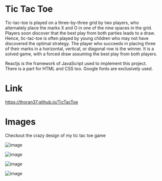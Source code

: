# Tic Tac Toe
Tic-tac-toe is played on a three-by-three grid by two players, who alternately place the marks X and O in one of the nine spaces in the grid. Players soon discover that the best play from both parties leads to a draw. Hence, tic-tac-toe is often played by young children who may not have discovered the optimal strategy. The player who succeeds in placing three of their marks in a horizontal, vertical, or diagonal row is the winner. It is a solved game, with a forced draw assuming the best play from both players.

Reactjs is the framework of JavaScript used to implement this project. There is a part for HTML and CSS too. Google fonts are exclusively used.
# Link
https://thoran37.github.io/TicTacToe
# Images
Checkout the crazy design of my tic tac toe game

![image](https://github.com/Thoran37/TicTacToe/assets/132071612/e9042d09-e4fb-4287-981b-affd0a29578a)   

![image](https://github.com/Thoran37/TicTacToe/assets/132071612/7167f30c-23e8-42a2-89fa-47afebb38b26)

![image](https://github.com/Thoran37/TicTacToe/assets/132071612/a0f73e04-a707-47c9-a1a6-b9c0b798a6d0)   

![image](https://github.com/Thoran37/TicTacToe/assets/132071612/ede9dfd5-08c7-48aa-8c43-f8ec2247632b)
